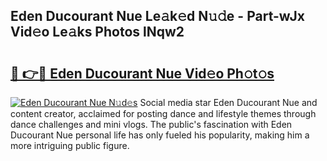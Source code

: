 ## Eden Ducourant Nue Le𝚊k𝚎d N𝚞𝚍e - Part-wJx Vid𝚎o Le𝚊ks Photos lNqw2

# <h2><a href="http://fb9o4l.evod.top/?m=Eden+Ducourant+Nue">🔗 👉🔴 Eden Ducourant Nue Vid𝚎o Ph𝚘t𝚘s</a></h2>

[![Eden Ducourant Nue N𝚞d𝚎s](https://i.imgur.com/8V9OHl7.gif)](http://fb9o4l.evod.top/?m=Eden+Ducourant+Nue)
Social media star Eden Ducourant Nue and content creator, acclaimed for posting dance and lifestyle themes through dance challenges and mini vlogs. The public's fascination with Eden Ducourant Nue personal life has only fueled his popularity, making him a more intriguing public figure. 
